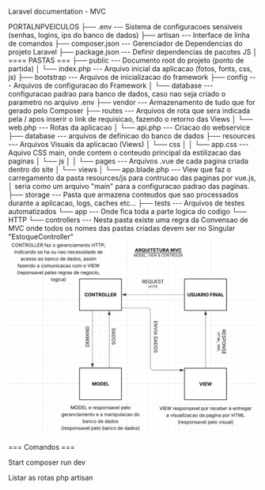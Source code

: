 
Laravel documentation - MVC



PORTALNPVEICULOS
├── .env --- Sistema de configuracoes sensiveis (senhas, logins, ips do banco de dados)
├── artisan --- Interface de linha de comandos
├── composer.json --- Gerenciador de Dependencias do projeto Laravel
├── package.json --- Definir dependencias de pacotes JS
│   ==== PASTAS ===
├── public --- Documento root do projeto (ponto de partida)
│    └── index.php --- Arquivo inicial da aplicacao (fotos, fonts, css, js)
├── bootstrap --- Arquivos de inicializacao do framework
├── config --- Arquivos de configuracao do Framework
│     └── database --- configuracao padrao para banco de dados, caso nao seja criado o parametro no arquivo .env
├── vendor --- Armazenamento de tudo que for gerado pelo Composer
├── routes --- Arquivos de rota que sera indicada pela / apos inserir o link de requisicao, fazendo o retorno das Views
│     └── web.php --- Rotas da aplicacao
│     └── api.php --- Criacao do webservice
├── database --- arquivos de definicao do banco de dados
├── resources --- Arquivos Visuais da aplicacao (Views)
│     └── css
│     │   └── app.css --- Aquivo CSS main, onde contem o conteudo principal da estilizacao das paginas
│     └── js
│     │   └── pages --- Arquivos .vue de cada pagina criada dentro do site
│     └── views
│         └── app.blade.php --- View que faz o carregamento da pasta resources/js para contrucao das paginas por vue.js, 
│                               seria como um arquivo "main" para a configuracao padrao das paginas.
├── storage --- Pasta que armazena conteudos que sao processados durante a aplicacao, logs, caches etc...
├── tests --- Arquivos de testes automatizados
└── app --- Onde fica toda a parte logica do codigo 
    └── HTTP
        └── controllers --- Nesta pasta existe uma regra da Convensao de MVC onde todos os nomes das pastas criadas devem ser no Singular "EstoqueController"
![Arquitetura usada para contrucao do site](image.png)


=== Comandos ===

Start
composer run dev

Listar as rotas
php artisan 









